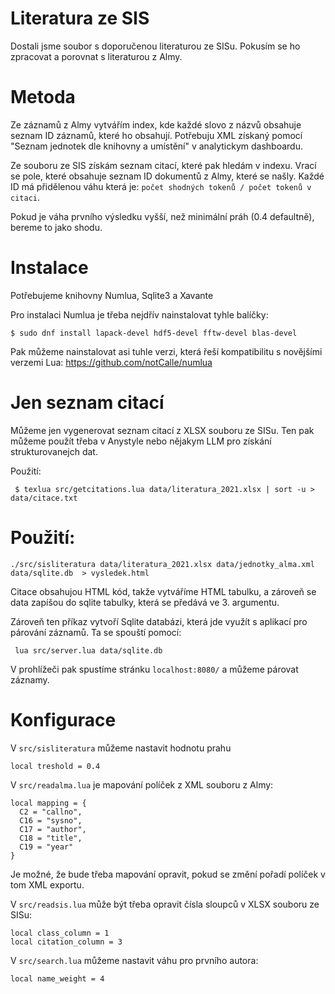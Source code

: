 # Literatura ze SIS

Dostali jsme soubor s doporučenou literaturou ze SISu. Pokusím se ho zpracovat
a porovnat s literaturou z Almy.

# Metoda

Ze záznamů z Almy vytvářím index, kde každé slovo z názvů obsahuje seznam ID záznamů, které ho obsahují. Potřebuju XML získaný pomocí "Seznam jednotek dle knihovny a umístění" v analytickym dashboardu.

Ze souboru ze SIS získám seznam citací, které pak hledám v indexu. Vrací se pole, které obsahuje seznam ID dokumentů z Almy, které se našly.
Každé ID má přidělenou váhu která je: `počet shodných tokenů / počet tokenů v citaci`.

Pokud je váha prvního výsledku vyšší, než minimální práh (0.4 defaultně), bereme to jako shodu.

# Instalace

Potřebujeme knihovny Numlua, Sqlite3 a Xavante

Pro instalaci Numlua je třeba nejdřív nainstalovat tyhle balíčky:

    $ sudo dnf install lapack-devel hdf5-devel fftw-devel blas-devel

Pak můžeme nainstalovat asi tuhle verzi, která řeší kompatibilitu s novějšími verzemi Lua: https://github.com/notCalle/numlua

# Jen seznam citací 

Můžeme jen vygenerovat seznam citací z XLSX souboru ze SISu. Ten pak můžeme použít třeba v Anystyle nebo nějakym LLM pro získání strukturovanejch dat.

Použití:

     $ texlua src/getcitations.lua data/literatura_2021.xlsx | sort -u > data/citace.txt


# Použití:

    ./src/sisliteratura data/literatura_2021.xlsx data/jednotky_alma.xml data/sqlite.db  > vysledek.html

Citace obsahujou HTML kód, takže vytváříme HTML tabulku, a zároveň se data zapíšou do sqlite tabulky, která se předává ve 3. argumentu.

Zároveň ten příkaz vytvoří Sqlite databázi, která jde využít s aplikací pro párování záznamů. Ta se spouští pomocí:

     lua src/server.lua data/sqlite.db

V prohlížeči pak spustíme stránku `localhost:8080/` a  můžeme párovat záznamy.

# Konfigurace

V `src/sisliteratura` můžeme nastavit hodnotu prahu

    local treshold = 0.4

V `src/readalma.lua` je mapování políček z XML souboru z Almy:

    local mapping = {
      C2 = "callno",
      C16 = "sysno",
      C17 = "author",
      C18 = "title", 
      C19 = "year"
    }

Je možné, že bude třeba mapování opravit, pokud se změní pořadí políček v tom XML exportu.

V `src/readsis.lua` může být třeba opravit čísla sloupců v XLSX souboru ze SISu:


    local class_column = 1
    local citation_column = 3

V `src/search.lua` můžeme nastavit váhu pro prvního autora:

    local name_weight = 4

